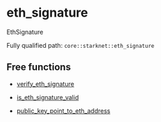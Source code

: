# eth_signature

EthSignature

Fully qualified path: `core::starknet::eth_signature`

## Free functions

- [verify_eth_signature](./core-starknet-eth_signature-verify_eth_signature.md)

- [is_eth_signature_valid](./core-starknet-eth_signature-is_eth_signature_valid.md)

- [public_key_point_to_eth_address](./core-starknet-eth_signature-public_key_point_to_eth_address.md)

